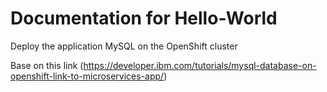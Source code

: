 ﻿# Documentation for Hello-World
 
 Deploy the application MySQL on the OpenShift cluster
 
 Base on this link (https://developer.ibm.com/tutorials/mysql-database-on-openshift-link-to-microservices-app/)
 
